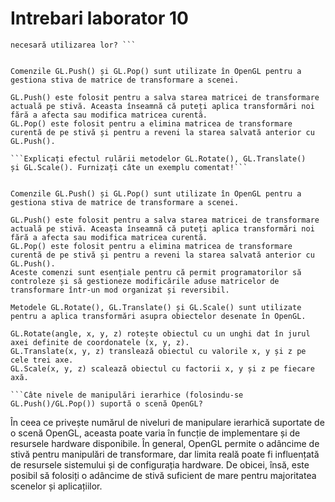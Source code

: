 
  # Intrebari laborator 10

``` Care este rolul comenzilor GL.Push() și GL. Pop()? De ce este
necesară utilizarea lor? ``` 


Comenzile GL.Push() și GL.Pop() sunt utilizate în OpenGL pentru a gestiona stiva de matrice de transformare a scenei.

GL.Push() este folosit pentru a salva starea matricei de transformare actuală pe stivă. Aceasta înseamnă că puteți aplica transformări noi fără a afecta sau modifica matricea curentă.
GL.Pop() este folosit pentru a elimina matricea de transformare curentă de pe stivă și pentru a reveni la starea salvată anterior cu GL.Push().

```Explicați efectul rulării metodelor GL.Rotate(), GL.Translate()
și GL.Scale(). Furnizați câte un exemplu comentat!```


Comenzile GL.Push() și GL.Pop() sunt utilizate în OpenGL pentru a gestiona stiva de matrice de transformare a scenei.

GL.Push() este folosit pentru a salva starea matricei de transformare actuală pe stivă. Aceasta înseamnă că puteți aplica transformări noi fără a afecta sau modifica matricea curentă.
GL.Pop() este folosit pentru a elimina matricea de transformare curentă de pe stivă și pentru a reveni la starea salvată anterior cu GL.Push().
Aceste comenzi sunt esențiale pentru că permit programatorilor să controleze și să gestioneze modificările aduse matricelor de transformare într-un mod organizat și reversibil.

Metodele GL.Rotate(), GL.Translate() și GL.Scale() sunt utilizate pentru a aplica transformări asupra obiectelor desenate în OpenGL.

GL.Rotate(angle, x, y, z) rotește obiectul cu un unghi dat în jurul axei definite de coordonatele (x, y, z).
GL.Translate(x, y, z) translează obiectul cu valorile x, y și z pe cele trei axe.
GL.Scale(x, y, z) scalează obiectul cu factorii x, y și z pe fiecare axă.

```Câte nivele de manipulări ierarhice (folosindu-se
GL.Push()/GL.Pop()) suportă o scenă OpenGL?

 ```
În ceea ce privește numărul de niveluri de manipulare ierarhică suportate de o scenă OpenGL, aceasta poate varia în funcție de implementare și de resursele hardware disponibile. În general, OpenGL permite o adâncime de stivă pentru manipulări de transformare, dar limita reală poate fi influențată de resursele sistemului și de configurația hardware. De obicei, însă, este posibil să folosiți o adâncime de stivă suficient de mare pentru majoritatea scenelor și aplicațiilor.
